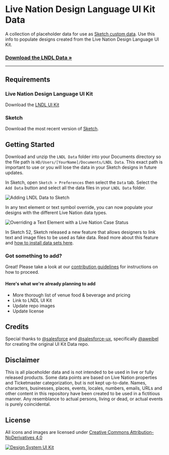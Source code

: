 # Live Nation Design Language UI Kit Data
A collection of placeholder data for use as [Sketch custom data](https://medium.com/sketch-app-sources/using-the-new-data-feature-in-sketch-52-daee8403cabb). Use this info to populate designs created from the Live Nation Design Language UI Kit.

### [Download the LNDL Data »](https://github.com/TeamSidewinder/design-language-ui-kit-data/archive/master.zip)

----

## Requirements
 
### Live Nation Design Language UI Kit
Download the [LNDL UI Kit](https://github.com/TeamSidewinder/design-language-ui-kit/archive/master.zip.)

### Sketch
Download the most recent version of [Sketch](https://www.sketchapp.com).


## Getting Started
Download and unzip the `LNDL Data` folder into your Documents directory so the file path is `HD/Users/[YourName]/Documents/LNDL Data`. This exact path is important to use or you will lose the data in your Sketch designs in future updates. 

In Sketch, open `Sketch > Preferences` then select the `Data` tab. Select the `Add Data` button and select all the data files in your `LNDL Data` folder.

![Adding LNDL Data to Sketch](https://user-images.githubusercontent.com/1750832/46513577-1a3b6e80-c80e-11e8-860d-32d35badca83.png)

In any text element or text symbol override, you can now populate your designs with the different Live Nation data types.

![Overriding a Text Element with a Live Nation Case Status](https://user-images.githubusercontent.com/1750832/46513941-d3e70f00-c80f-11e8-8599-19850ab37518.png)

In Sketch 52, Sketch released a new feature that allows designers to link text and image files to be used as fake data. Read more about this feature and [how to install data sets here](https://medium.com/sketch-app-sources/using-the-new-data-feature-in-sketch-52-daee8403cabb).


### Got something to add?
Great! Please take a look at our [contribution guidelines](https://github.com/TeamSidewinder/design-language-ui-kit-data/blob/master/CONTRIBUTING.md) for instructions on how to proceed.


#### Here's what we're already planning to add
- More thorough list of venue food & beverage and pricing
- Link to LNDL UI Kit
- Update repo images
- Update license


## Credits
Special thanks to [@salesforce](https://github.com/salesforce) and [@salesforce-ux](https://github.com/salesforce-ux), specifically [@aweibel](https://github.com/aweibel) for creating the original UI Kit Data repo.


## Disclaimer
This is all placeholder data and is not intended to be used in live or fully released products. Some data points are based on Live Nation properties and Ticketmaster categorization, but is not kept up-to-date. Names, characters, businesses, places, events, locales, numbers, emails, URLs and other content in this repository have been created to be used in a fictitious manner. Any resemblance to actual persons, living or dead, or actual events is purely coincidental.

## License
All icons and images are licensed under [Creative Commons Attribution-NoDerivatives 4.0](https://github.com/TeamSidewinder/licenses/blob/master/LICENSE-icons-images.txt)

[![Design System UI Kit](https://user-images.githubusercontent.com/882331/53369931-38ab1f00-3901-11e9-95f7-3ba05a225edd.png)](https://github.com/TeamSidewinder/design-language-ui-kit/archive/master.zip)